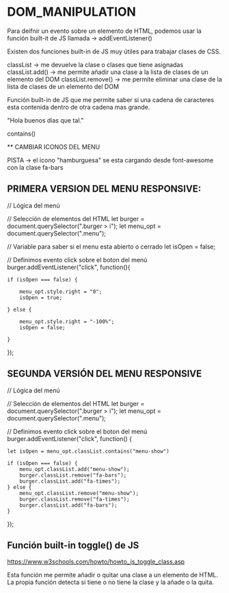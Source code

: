 # DOM_MANIPULATION

Para deifnir un evento sobre un elemento de HTML, podemos usar la función built-it de JS llamada -> addEventListener()

Existen dos funciones built-in de JS muy útiles para trabajar clases de CSS. 

classList -> me devuelve la clase o clases que tiene asignadas
classList.add() -> me permite añadir una clase a la lista de clases de un elemento del DOM
classList.remove() -> me permite eliminar una clase de la lista de clases de un elemento del DOM


Función built-in de JS que me permite saber si una cadena de caracteres esta contenida dentro de otra cadena mas grande.

"Hola buenos dias que tal."

contains()


** CAMBIAR ICONOS DEL MENU

PISTA -> el icono "hamburguesa" se esta cargando desde font-awesome con la clase fa-bars




## PRIMERA VERSION DEL MENU RESPONSIVE:

// Lógica del menú

// Selección de elementos del HTML
let burger = document.querySelector(".burger > i");
let menu_opt = document.querySelector(".menu");

// Variable para saber si el menu esta abierto o cerrado
let isOpen = false;

// Definimos evento click sobre el boton del menú
burger.addEventListener("click", function(){
    
    if (isOpen === false) {

        menu_opt.style.right = "0";
        isOpen = true;

    } else {

        menu_opt.style.right = "-100%";
        isOpen = false;

    }
    
});


## SEGUNDA VERSIÓN DEL MENU RESPONSIVE

// Lógica del menú

// Selección de elementos del HTML
let burger = document.querySelector(".burger > i");
let menu_opt = document.querySelector(".menu");

// Definimos evento click sobre el boton del menú
burger.addEventListener("click", function() {

    let isOpen = menu_opt.classList.contains("menu-show")
    
    if (isOpen === false) {
        menu_opt.classList.add("menu-show");
        burger.classList.remove("fa-bars");
        burger.classList.add("fa-times");
    } else {
        menu_opt.classList.remove("menu-show");
        burger.classList.remove("fa-times");
        burger.classList.add("fa-bars");
    }
    
});



## Función built-in toggle() de JS

https://www.w3schools.com/howto/howto_js_toggle_class.asp

Esta función me permite añadir o quitar una clase a un elemento de HTML. La propia función detecta si tiene o no tiene la clase y la añade o la quita.